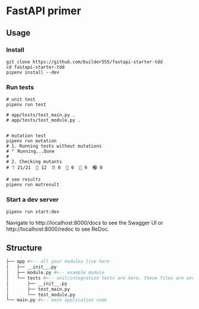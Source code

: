 # FastAPI primer

## Usage

### Install

```shell
git clone https://github.com/builder555/fastapi-starter-tdd
cd fastapi-starter-tdd
pipenv install --dev
```

### Run tests
```shell
# unit test
pipenv run test

# app/tests/test_main.py .
# app/tests/test_module.py .


# mutation test
pipenv run mutation
# 1. Running tests without mutations
# ⠋ Running...Done
#
# 2. Checking mutants
# ⠹ 21/21  🎉 12  ⏰ 0  🤔 0  🙁 9  🔇 0

# see results
pipenv run mutresult
```

### Start a dev server

```shell
pipenv run start:dev
```

Navigate to http://localhost:8000/docs to see the Swagger UI or http://localhost:8000/redoc to see ReDoc.

## Structure

```bash
├── app #<-- all your modules live here
│   ├── __init__.py
│   ├── module.py #<-- example module
│   └── tests #<-- unit/integration tests are here. these files are excluded from mutation
│       ├── __init__.py
│       ├── test_main.py
│       └── test_module.py
└── main.py #<-- main application code
```
